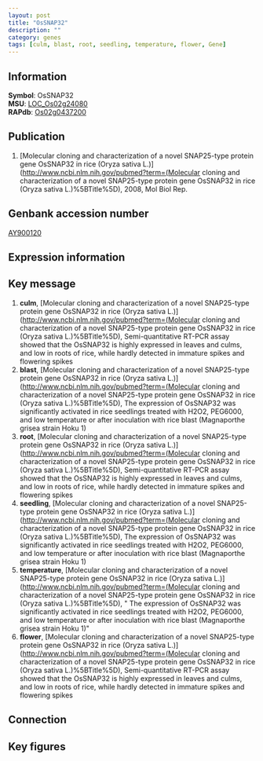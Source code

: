 ```yaml
---
layout: post
title: "OsSNAP32"
description: ""
category: genes
tags: [culm, blast, root, seedling, temperature, flower, Gene]
---
```


## Information
__Symbol__: OsSNAP32  
__MSU__: [LOC_Os02g24080](http://rice.plantbiology.msu.edu/cgi-bin/ORF_infopage.cgi?orf=LOC_Os02g24080)  
__RAPdb__: [Os02g0437200](http://rapdb.dna.affrc.go.jp/viewer/gbrowse_details/irgsp1?name=Os02g0437200)  

## Publication
1. [Molecular cloning and characterization of a novel SNAP25-type protein gene OsSNAP32 in rice (Oryza sativa L.)](http://www.ncbi.nlm.nih.gov/pubmed?term=(Molecular cloning and characterization of a novel SNAP25-type protein gene OsSNAP32 in rice (Oryza sativa L.)%5BTitle%5D), 2008, Mol Biol Rep.

## Genbank accession number
[AY900120](http://www.ncbi.nlm.nih.gov/nuccore/AY900120)

## Expression information

## Key message
1. __culm__, [Molecular cloning and characterization of a novel SNAP25-type protein gene OsSNAP32 in rice (Oryza sativa L.)](http://www.ncbi.nlm.nih.gov/pubmed?term=(Molecular cloning and characterization of a novel SNAP25-type protein gene OsSNAP32 in rice (Oryza sativa L.)%5BTitle%5D),  Semi-quantitative RT-PCR assay showed that the OsSNAP32 is highly expressed in leaves and culms, and low in roots of rice, while hardly detected in immature spikes and flowering spikes
2. __blast__, [Molecular cloning and characterization of a novel SNAP25-type protein gene OsSNAP32 in rice (Oryza sativa L.)](http://www.ncbi.nlm.nih.gov/pubmed?term=(Molecular cloning and characterization of a novel SNAP25-type protein gene OsSNAP32 in rice (Oryza sativa L.)%5BTitle%5D),  The expression of OsSNAP32 was significantly activated in rice seedlings treated with H2O2, PEG6000, and low temperature or after inoculation with rice blast (Magnaporthe grisea strain Hoku 1)
3. __root__, [Molecular cloning and characterization of a novel SNAP25-type protein gene OsSNAP32 in rice (Oryza sativa L.)](http://www.ncbi.nlm.nih.gov/pubmed?term=(Molecular cloning and characterization of a novel SNAP25-type protein gene OsSNAP32 in rice (Oryza sativa L.)%5BTitle%5D),  Semi-quantitative RT-PCR assay showed that the OsSNAP32 is highly expressed in leaves and culms, and low in roots of rice, while hardly detected in immature spikes and flowering spikes
4. __seedling__, [Molecular cloning and characterization of a novel SNAP25-type protein gene OsSNAP32 in rice (Oryza sativa L.)](http://www.ncbi.nlm.nih.gov/pubmed?term=(Molecular cloning and characterization of a novel SNAP25-type protein gene OsSNAP32 in rice (Oryza sativa L.)%5BTitle%5D),  The expression of OsSNAP32 was significantly activated in rice seedlings treated with H2O2, PEG6000, and low temperature or after inoculation with rice blast (Magnaporthe grisea strain Hoku 1)
5. __temperature__, [Molecular cloning and characterization of a novel SNAP25-type protein gene OsSNAP32 in rice (Oryza sativa L.)](http://www.ncbi.nlm.nih.gov/pubmed?term=(Molecular cloning and characterization of a novel SNAP25-type protein gene OsSNAP32 in rice (Oryza sativa L.)%5BTitle%5D), " The expression of OsSNAP32 was significantly activated in rice seedlings treated with H2O2, PEG6000, and low temperature or after inoculation with rice blast (Magnaporthe grisea strain Hoku 1)"
6. __flower__, [Molecular cloning and characterization of a novel SNAP25-type protein gene OsSNAP32 in rice (Oryza sativa L.)](http://www.ncbi.nlm.nih.gov/pubmed?term=(Molecular cloning and characterization of a novel SNAP25-type protein gene OsSNAP32 in rice (Oryza sativa L.)%5BTitle%5D),  Semi-quantitative RT-PCR assay showed that the OsSNAP32 is highly expressed in leaves and culms, and low in roots of rice, while hardly detected in immature spikes and flowering spikes

## Connection

## Key figures


